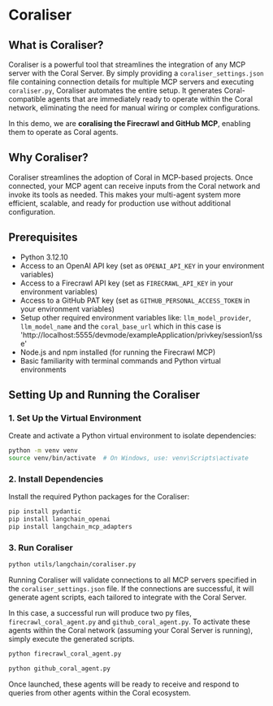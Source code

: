 
# Coraliser

## What is Coraliser?

Coraliser is a powerful tool that streamlines the integration of any MCP server with the Coral Server. By simply providing a `coraliser_settings.json` file containing connection details for multiple MCP servers and executing `coraliser.py`, Coraliser automates the entire setup. It generates Coral-compatible agents that are immediately ready to operate within the Coral network, eliminating the need for manual wiring or complex configurations.

In this demo, we are **coralising the Firecrawl and GitHub MCP**, enabling them to operate as Coral agents.

## Why Coraliser?

Coraliser streamlines the adoption of Coral in MCP-based projects. Once connected, your MCP agent can receive inputs from the Coral network and invoke its tools as needed. This makes your multi-agent system more efficient, scalable, and ready for production use without additional configuration.

## Prerequisites

- Python 3.12.10
- Access to an OpenAI API key (set as `OPENAI_API_KEY` in your environment variables)
- Access to a Firecrawl API key (set as `FIRECRAWL_API_KEY` in your environment variables)
- Access to a GitHub PAT key (set as `GITHUB_PERSONAL_ACCESS_TOKEN` in your environment variables)
- Setup other required environment variables like: `llm_model_provider`, `llm_model_name` and the `coral_base_url` which in this case is 'http://localhost:5555/devmode/exampleApplication/privkey/session1/sse'
- Node.js and npm installed (for running the Firecrawl MCP)
- Basic familiarity with terminal commands and Python virtual environments

## Setting Up and Running the Coraliser

### 1. Set Up the Virtual Environment

Create and activate a Python virtual environment to isolate dependencies:

```bash
python -m venv venv
source venv/bin/activate  # On Windows, use: venv\Scripts\activate
```

### 2. Install Dependencies

Install the required Python packages for the Coraliser:

```bash
pip install pydantic
pip install langchain_openai
pip install langchain_mcp_adapters
```

### 3. Run Coraliser

```bash
python utils/langchain/coraliser.py
```

Running Coraliser will validate connections to all MCP servers specified in the `coraliser_settings.json` file. If the connections are successful, it will generate agent scripts, each tailored to integrate with the Coral Server.

In this case, a successful run will produce two py files, `firecrawl_coral_agent.py` and `github_coral_agent.py`. To activate these agents within the Coral network (assuming your Coral Server is running), simply execute the generated scripts.

```bash
python firecrawl_coral_agent.py
```

```bash
python github_coral_agent.py
```

Once launched, these agents will be ready to receive and respond to queries from other agents within the Coral ecosystem.
